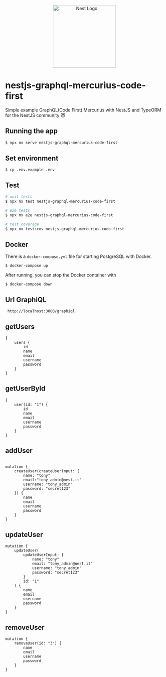 <p align="center">
  <a href="http://nestjs.com/" target="blank"><img src="https://nestjs.com/img/logo-small.svg" width="200" alt="Nest Logo" /></a>
</p>

# nestjs-graphql-mercurius-code-first

Simple example GraphQL(Code First) Mercurius with NestJS and TypeORM for the NestJS community 😻

## Running the app

```bash
$ npx nx serve nestjs-graphql-mercurius-code-first
```

## Set environment

```
$ cp .env.example .env
```

## Test

```bash
# unit tests
$ npx nx test nestjs-graphql-mercurius-code-first

# e2e tests
$ npx nx e2e nestjs-graphql-mercurius-code-first

# test coverage
$ npx nx test:cov nestjs-graphql-mercurius-code-first
```

## Docker

There is a `docker-compose.yml` file for starting PostgreSQL with Docker.

`$ docker-compose up`

After running, you can stop the Docker container with

`$ docker-compose down`

## Url GraphiQL

```
 http://localhost:3000/graphiql
```

## getUsers

```
{
    users {
        id
        name
        email
        username
        password
    }
}

```

## getUserById

```
{
    user(id: "1") {
        id
        name
        email
        username
        password
    }
}

```

## addUser

```

mutation {
    createUser(createUserInput: {
        name: "tony"
        email:"tony_admin@nest.it"
        username: "tony_admin"
        password: "secret123"
    }) {
        name
        email
        username
        password
    }
}

```

## updateUser

```
mutation {
    updateUser(
        updateUserInput: {
            name: "tony"
            email: "tony_admin@nest.it"
            username: "tony_admin"
            password: "secret123"
        }
        id: "1"
    ) {
        name
        email
        username
        password
    }
}
```

## removeUser

```
mutation {
    removeUser(id: "3") {
        name
        email
        username
        password
    }
}
```
